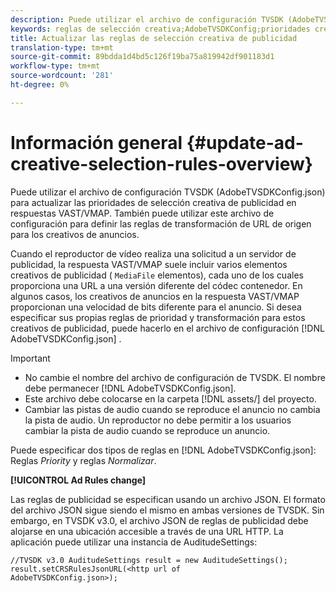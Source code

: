 ```yaml
---
description: Puede utilizar el archivo de configuración TVSDK (AdobeTVSDKConfig.json) para actualizar las prioridades de selección creativa de publicidad en respuestas VAST/VMAP. También puede utilizar este archivo de configuración para definir las reglas de transformación de URL de origen para los creativos de anuncios.
keywords: reglas de selección creativa;AdobeTVSDKConfig;prioridades creativas de publicidad;reglas de transformación
title: Actualizar las reglas de selección creativa de publicidad
translation-type: tm+mt
source-git-commit: 89bdda1d4bd5c126f19ba75a819942df901183d1
workflow-type: tm+mt
source-wordcount: '281'
ht-degree: 0%

---
```



# Información general {#update-ad-creative-selection-rules-overview}

Puede utilizar el archivo de configuración TVSDK (AdobeTVSDKConfig.json) para actualizar las prioridades de selección creativa de publicidad en respuestas VAST/VMAP. También puede utilizar este archivo de configuración para definir las reglas de transformación de URL de origen para los creativos de anuncios.

Cuando el reproductor de vídeo realiza una solicitud a un servidor de publicidad, la respuesta VAST/VMAP suele incluir varios elementos creativos de publicidad ( `MediaFile` elementos), cada uno de los cuales proporciona una URL a una versión diferente del códec contenedor. En algunos casos, los creativos de anuncios en la respuesta VAST/VMAP proporcionan una velocidad de bits diferente para el anuncio. Si desea especificar sus propias reglas de prioridad y transformación para estos creativos de publicidad, puede hacerlo en el archivo de configuración [!DNL AdobeTVSDKConfig.json] .

>[!IMPORTANT]
>
>* No cambie el nombre del archivo de configuración de TVSDK. El nombre debe permanecer [!DNL AdobeTVSDKConfig.json].
>* Este archivo debe colocarse en la carpeta [!DNL assets/] del proyecto.
>* Cambiar las pistas de audio cuando se reproduce el anuncio no cambia la pista de audio. Un reproductor no debe permitir a los usuarios cambiar la pista de audio cuando se reproduce un anuncio.

>



Puede especificar dos tipos de reglas en [!DNL AdobeTVSDKConfig.json]: Reglas *Priority* y reglas *Normalizar*.

**[!UICONTROL Ad Rules change]**

<!--<a id="section_EDCE7C94156D4A47AA2FBAE9BE0390CE"></a>-->

Las reglas de publicidad se especifican usando un archivo JSON. El formato del archivo JSON sigue siendo el mismo en ambas versiones de TVSDK. Sin embargo, en TVSDK v3.0, el archivo JSON de reglas de publicidad debe alojarse en una ubicación accesible a través de una URL HTTP. La aplicación puede utilizar una instancia de AuditudeSettings:

```
//TVSDK v3.0 AuditudeSettings result = new AuditudeSettings(); 
result.setCRSRulesJsonURL(<http url of 
AdobeTVSDKConfig.json>);  
```
